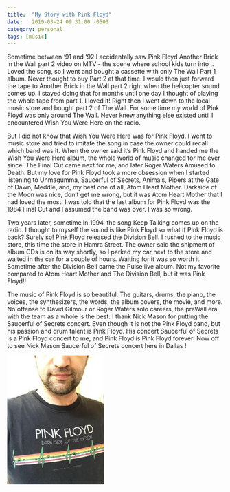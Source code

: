 ```yaml
---
title:  "My Story with Pink Floyd"
date:   2019-03-24 09:31:00 -0500
category: personal
tags: [music]
---
```


Sometime between ‘91 and ‘92 I accidentally saw Pink Floyd Another Brick in the Wall part 2 video on MTV - the scene where school kids turn into ..   Loved the song, so I went and bought a cassette with only The  Wall Part 1 album. Never thought to buy Part 2 at that time. I would then just forward the tape to Another Brick in the Wall part 2 right when the helicopter sound comes up. I stayed doing that for months until one day I thought of playing the whole tape from part 1. I loved it! Right then I went down to the local music store and bought part 2 of The Wall. For some time my world of Pink Floyd was only around The Wall. Never knew anything else existed until I encountered Wish You Were Here on the radio.

But I did not know that Wish You Were Here was for Pink Floyd. I went to music store and tried to imitate the song in case the owner could recall which band was it. When the owner said it’s Pink Floyd and handed me the Wish You Were Here album, the whole world of music changed for me ever since. The Final Cut came next for me, and later Roger Waters Amused to Death. But my love for Pink Floyd took a more obsession when I started listening to Unmagumma, Saucerful of Secrets, Animals, Pipers at the Gate of Dawn, Meddle, and, my best one of all, Atom Heart Mother. Darkside of the Moon was nice, don’t get me wrong, but it was Atom Heart Mother that I had loved the most. I was told that the last album for Pink Floyd was the 1984 Final Cut and I assumed the band was over. I was so wrong.

Two years later, sometime in 1994, the song Keep Talking comes up on the radio. I thought to myself the sound is like Pink Floyd so what if Pink Floyd is back? Surely so! Pink Floyd released the Division Bell. I rushed to the music store, this time the store in Hamra Street. The owner said the shipment of album CDs is on its way shortly, so I parked my car next to the store and waited in the car for a couple of hours.  Waiting for it was so worth it. Sometime after the Division Bell came the Pulse live album. Not my favorite compared to Atom Heart Mother and The Division Bell, but it was Pink Floyd!!

The music of Pink Floyd is so beautiful. The guitars, drums, the piano, the voices, the synthesizers, the words, the album covers, the movie, and more.  No offense to David Gilmour or Roger Waters solo careers, the preWall era with the team as a whole is the best. I thank Nick Mason for putting the Saucerful of Secrets concert. Even though it is not the Pink Floyd band, but his passion and drum talent is Pink Floyd. His concert Saucerful of Secrets is a Pink Floyd concert to me, and Pink Floyd is Pink Floyd forever!
Now off to see Nick Mason Saucerful of Secrets concert here in Dallas !

![pinkfloyd](/assets/images/retro/pinkfloyd.jpeg)
